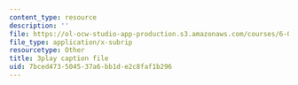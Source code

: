 ```yaml
---
content_type: resource
description: ''
file: https://ol-ocw-studio-app-production.s3.amazonaws.com/courses/6-006-introduction-to-algorithms-spring-2020/7bced473504537a6bb1de2c8faf1b296_76dhtgZt38A.srt
file_type: application/x-subrip
resourcetype: Other
title: 3play caption file
uid: 7bced473-5045-37a6-bb1d-e2c8faf1b296
---
```

